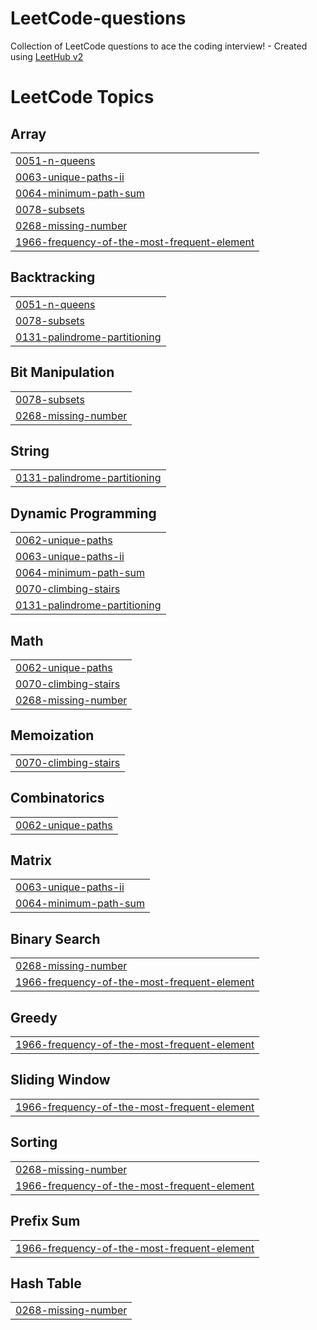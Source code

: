 # LeetCode-questions
Collection of LeetCode questions to ace the coding interview! - Created using [LeetHub v2](https://github.com/arunbhardwaj/LeetHub-2.0)

<!---LeetCode Topics Start-->
# LeetCode Topics
## Array
|  |
| ------- |
| [0051-n-queens](https://github.com/amartya895/LeetCode-questions/tree/master/0051-n-queens) |
| [0063-unique-paths-ii](https://github.com/amartya895/LeetCode-questions/tree/master/0063-unique-paths-ii) |
| [0064-minimum-path-sum](https://github.com/amartya895/LeetCode-questions/tree/master/0064-minimum-path-sum) |
| [0078-subsets](https://github.com/amartya895/LeetCode-questions/tree/master/0078-subsets) |
| [0268-missing-number](https://github.com/amartya895/LeetCode-questions/tree/master/0268-missing-number) |
| [1966-frequency-of-the-most-frequent-element](https://github.com/amartya895/LeetCode-questions/tree/master/1966-frequency-of-the-most-frequent-element) |
## Backtracking
|  |
| ------- |
| [0051-n-queens](https://github.com/amartya895/LeetCode-questions/tree/master/0051-n-queens) |
| [0078-subsets](https://github.com/amartya895/LeetCode-questions/tree/master/0078-subsets) |
| [0131-palindrome-partitioning](https://github.com/amartya895/LeetCode-questions/tree/master/0131-palindrome-partitioning) |
## Bit Manipulation
|  |
| ------- |
| [0078-subsets](https://github.com/amartya895/LeetCode-questions/tree/master/0078-subsets) |
| [0268-missing-number](https://github.com/amartya895/LeetCode-questions/tree/master/0268-missing-number) |
## String
|  |
| ------- |
| [0131-palindrome-partitioning](https://github.com/amartya895/LeetCode-questions/tree/master/0131-palindrome-partitioning) |
## Dynamic Programming
|  |
| ------- |
| [0062-unique-paths](https://github.com/amartya895/LeetCode-questions/tree/master/0062-unique-paths) |
| [0063-unique-paths-ii](https://github.com/amartya895/LeetCode-questions/tree/master/0063-unique-paths-ii) |
| [0064-minimum-path-sum](https://github.com/amartya895/LeetCode-questions/tree/master/0064-minimum-path-sum) |
| [0070-climbing-stairs](https://github.com/amartya895/LeetCode-questions/tree/master/0070-climbing-stairs) |
| [0131-palindrome-partitioning](https://github.com/amartya895/LeetCode-questions/tree/master/0131-palindrome-partitioning) |
## Math
|  |
| ------- |
| [0062-unique-paths](https://github.com/amartya895/LeetCode-questions/tree/master/0062-unique-paths) |
| [0070-climbing-stairs](https://github.com/amartya895/LeetCode-questions/tree/master/0070-climbing-stairs) |
| [0268-missing-number](https://github.com/amartya895/LeetCode-questions/tree/master/0268-missing-number) |
## Memoization
|  |
| ------- |
| [0070-climbing-stairs](https://github.com/amartya895/LeetCode-questions/tree/master/0070-climbing-stairs) |
## Combinatorics
|  |
| ------- |
| [0062-unique-paths](https://github.com/amartya895/LeetCode-questions/tree/master/0062-unique-paths) |
## Matrix
|  |
| ------- |
| [0063-unique-paths-ii](https://github.com/amartya895/LeetCode-questions/tree/master/0063-unique-paths-ii) |
| [0064-minimum-path-sum](https://github.com/amartya895/LeetCode-questions/tree/master/0064-minimum-path-sum) |
## Binary Search
|  |
| ------- |
| [0268-missing-number](https://github.com/amartya895/LeetCode-questions/tree/master/0268-missing-number) |
| [1966-frequency-of-the-most-frequent-element](https://github.com/amartya895/LeetCode-questions/tree/master/1966-frequency-of-the-most-frequent-element) |
## Greedy
|  |
| ------- |
| [1966-frequency-of-the-most-frequent-element](https://github.com/amartya895/LeetCode-questions/tree/master/1966-frequency-of-the-most-frequent-element) |
## Sliding Window
|  |
| ------- |
| [1966-frequency-of-the-most-frequent-element](https://github.com/amartya895/LeetCode-questions/tree/master/1966-frequency-of-the-most-frequent-element) |
## Sorting
|  |
| ------- |
| [0268-missing-number](https://github.com/amartya895/LeetCode-questions/tree/master/0268-missing-number) |
| [1966-frequency-of-the-most-frequent-element](https://github.com/amartya895/LeetCode-questions/tree/master/1966-frequency-of-the-most-frequent-element) |
## Prefix Sum
|  |
| ------- |
| [1966-frequency-of-the-most-frequent-element](https://github.com/amartya895/LeetCode-questions/tree/master/1966-frequency-of-the-most-frequent-element) |
## Hash Table
|  |
| ------- |
| [0268-missing-number](https://github.com/amartya895/LeetCode-questions/tree/master/0268-missing-number) |
<!---LeetCode Topics End-->